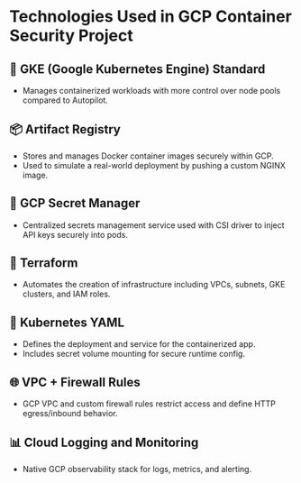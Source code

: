 # Technologies Used in GCP Container Security Project

## 🚀 GKE (Google Kubernetes Engine) Standard
- Manages containerized workloads with more control over node pools compared to Autopilot.

## 📦 Artifact Registry
- Stores and manages Docker container images securely within GCP.
- Used to simulate a real-world deployment by pushing a custom NGINX image.

## 🔐 GCP Secret Manager
- Centralized secrets management service used with CSI driver to inject API keys securely into pods.

## 🔧 Terraform
- Automates the creation of infrastructure including VPCs, subnets, GKE clusters, and IAM roles.

## 🧩 Kubernetes YAML
- Defines the deployment and service for the containerized app.
- Includes secret volume mounting for secure runtime config.

## 🌐 VPC + Firewall Rules
- GCP VPC and custom firewall rules restrict access and define HTTP egress/inbound behavior.

## 📊 Cloud Logging and Monitoring
- Native GCP observability stack for logs, metrics, and alerting.

